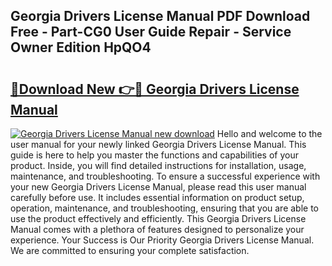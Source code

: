 ## Georgia Drivers License Manual PDF Download Free - Part-CG0 User Guide Repair - Service Owner Edition HpQO4

# <h2><a href="http://bc36424.oget.top/?id=Georgia+Drivers+License+Manual">🔗Download New 👉🔴 Georgia Drivers License Manual</a></h2>

[![Georgia Drivers License Manual new download](https://i.imgur.com/5g1atiW.png)](http://bc36424.oget.top/?id=Georgia+Drivers+License+Manual)
Hello and welcome to the user manual for your newly linked Georgia Drivers License Manual. This guide is here to help you master the functions and capabilities of your product. Inside, you will find detailed instructions for installation, usage, maintenance, and troubleshooting. To ensure a successful experience with your new Georgia Drivers License Manual, please read this user manual carefully before use. It includes essential information on product setup, operation, maintenance, and troubleshooting, ensuring that you are able to use the product effectively and efficiently. This Georgia Drivers License Manual comes with a plethora of features designed to personalize your experience. Your Success is Our Priority Georgia Drivers License Manual. We are committed to ensuring your complete satisfaction.
